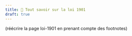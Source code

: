 ```yaml
---
title: 📖 Tout savoir sur la loi 1901
draft: true
---
```

(réécrire la page loi-1901 en prenant compte des footnotes)